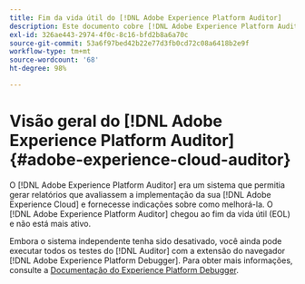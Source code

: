 ```yaml
---
title: Fim da vida útil do [!DNL Adobe Experience Platform Auditor]
description: Este documento cobre [!DNL Adobe Experience Platform Auditor] e seus sucessores.
exl-id: 326ae443-2974-4f0c-8c16-bfd2b8a6a70c
source-git-commit: 53a6f97bed42b22e77d3fb0cd72c08a6418b2e9f
workflow-type: tm+mt
source-wordcount: '68'
ht-degree: 98%

---
```


# Visão geral do [!DNL Adobe Experience Platform Auditor] {#adobe-experience-cloud-auditor}

O [!DNL Adobe Experience Platform Auditor] era um sistema que permitia gerar relatórios que avaliassem a implementação da sua [!DNL Adobe Experience Cloud] e fornecesse indicações sobre como melhorá-la. O [!DNL Adobe Experience Platform Auditor] chegou ao fim da vida útil (EOL) e não está mais ativo.

Embora o sistema independente tenha sido desativado, você ainda pode executar todos os testes do [!DNL Auditor] com a extensão do navegador [!DNL Adobe Experience Platform Debugger]. Para obter mais informações, consulte a [Documentação do Experience Platform Debugger](https://experienceleague.adobe.com/docs/debugger/using-v2/experience-cloud-debugger.html?lang=pt-BR).
